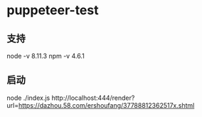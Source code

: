 # puppeteer-test

## 支持

  node -v 8.11.3
  npm -v 4.6.1

## 启动

  node ./index.js
  http://localhost:444/render?url=https://dazhou.58.com/ershoufang/37788812362517x.shtml